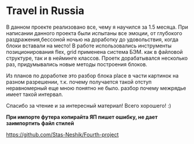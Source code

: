 # Travel in Russia

В данном проекте реализовано все, чему я научился за 1.5 месяца. 
При написании данного проекта были испытаны все эмоции, от глубокого раздражения,бессоной ночью на доработку до удовольствия, когда блоки вставали на место!
В работе использовались инструменты позиционирования flex, grid применена система БЭМ. как в файловой структуре, так и в нейминге классов. Проетк дорабатывался несколько раз, придумывались новые методы построения блоков.

Из планов по доработке это разбор блока place в части картинок на разном разрешении, т.к. почему получается такой отступ неравномерный еще мною понятно не было. разбор почему межрядье имеет такой интервал.

Спасибо за чтение и за интересный материал! Всего хорошего! :)

**При импорте футера копирайта ЯП пишет ошибку, не дает заимпортить файл стилей**

https://github.com/Stas-Neshik/Fourth-project

